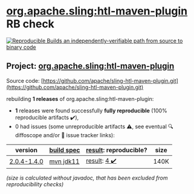 [org.apache.sling:htl-maven-plugin](https://central.sonatype.com/artifact/org.apache.sling/htl-maven-plugin/versions) RB check
=======

[![Reproducible Builds](https://reproducible-builds.org/images/logos/rb.svg) an independently-verifiable path from source to binary code](https://reproducible-builds.org/)

## Project: [org.apache.sling:htl-maven-plugin](https://central.sonatype.com/artifact/org.apache.sling/htl-maven-plugin/versions)

Source code: [https://github.com/apache/sling-htl-maven-plugin.git](https://github.com/apache/sling-htl-maven-plugin.git)

rebuilding **1 releases** of org.apache.sling:htl-maven-plugin:
- **1** releases were found successfully **fully reproducible** (100% reproducible artifacts :heavy_check_mark:),
- 0 had issues (some unreproducible artifacts :warning:, see eventual :mag: diffoscope and/or :memo: issue tracker links):

| version | [build spec](/BUILDSPEC.md) | [result](https://reproducible-builds.org/docs/jvm/): reproducible? | size |
| -- | --------- | ------ | -- |
| [2.0.4-1.4.0](https://central.sonatype.com/artifact/org.apache.sling/htl-maven-plugin/2.0.4-1.4.0/pom) | [mvn jdk11](htl-maven-plugin-2.0.4-1.4.0.buildspec) | [result](htl-maven-plugin-2.0.4-1.4.0.buildinfo): [4 :heavy_check_mark: ](htl-maven-plugin-2.0.4-1.4.0.buildcompare) | 140K |

<i>(size is calculated without javadoc, that has been excluded from reproducibility checks)</i>
